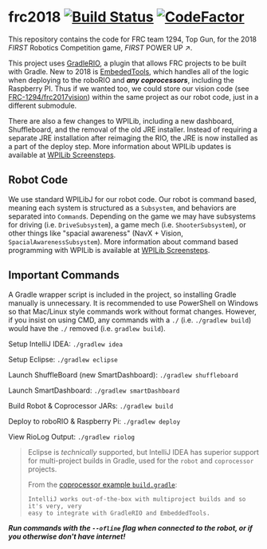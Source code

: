 # frc2018 [![Build Status](https://travis-ci.org/FRC-1294/frc2018.svg?branch=master)](https://travis-ci.org/FRC-1294/frc2018) [![CodeFactor](https://www.codefactor.io/repository/github/frc-1294/frc2018/badge)](https://www.codefactor.io/repository/github/frc-1294/frc2018)

This repository contains the code for FRC team 1294, Top Gun, for the 2018 _FIRST_ Robotics Competition game, _FIRST_ POWER UP :arrow_upper_right:.

This project uses [GradleRIO](https://www.github.com/Open-RIO/GradleRIO), a plugin that allows FRC projects to be built with Gradle. New to 2018 is [EmbededTools](https://www.github.com/JacisNonsense/EmbeddedTools), which handles all of the logic when deploying to the roboRIO and ***any coprocessors***, including the Raspberry PI. Thus if we wanted too, we could store our vision code (see [FRC-1294/frc2017vision](https://www.github.com/FRC-1294/frc2017vision)) within the same project as our robot code, just in a different submodule.

There are also a few changes to WPILib, including a new dashboard, Shuffleboard, and the removal of the old JRE installer. Instead of requiring a separate 
JRE installation after reimaging the RIO, the JRE is now installed as a part 
of the deploy step. More information about WPILib updates is available at 
[WPILib Screensteps](http://wpilib.screenstepslive.com/s/currentCS/m/beta/l/801080-new-for-2018).

## Robot Code

We use standard WPILibJ for our robot code. Our robot is command based, 
meaning each system is structured as a `Subsystem`, and behaviors are 
separated into `Command`s. Depending on the game we may have subsystems for 
driving (i.e. `DriveSubsystem`), a game mech (i.e. `ShooterSubsystem`), or 
other things like "spacial awareness" (NavX + Vision, 
`SpacialAwarenessSubsystem`). More  information about command based programming 
with WPILib is available at [WPILib Screensteps](http://wpilib.screenstepslive.com/s/currentCS/m/java/c/88893).

## Important Commands

A Gradle wrapper script is included in the project, so installing Gradle 
manually is unnecessary. It is recommended to use PowerShell on Windows so 
that Mac/Linux style commands work without format changes. However, if you 
insist on using CMD, any commands with a `./` (i.e. `./gradlew build`) would 
have the `./` removed (i.e. `gradlew build`).

Setup IntelliJ IDEA: `./gradlew idea`

Setup Eclipse: `./gradlew eclipse`

Launch ShuffleBoard (new SmartDashboard): `./gradlew shuffleboard`

Launch SmartDashboard: `./gradlew smartDashboard`

Build Robot & Coprocessor JARs: `./gradlew build`

Deploy to roboRIO & Raspberry Pi: `./gradlew deploy`

View RioLog Output: `./gradlew riolog`

> Eclipse is _technically_ supported, but IntelliJ IDEA has superior support
> for multi-project builds in Gradle, used for the `robot` and `coprocessor`
> projects.
>
> From the [coprocessor example `build.gradle`](https://github.com/Open-RIO/GradleRIO/blob/2018-beta/examples/coprocessor_java/build.gradle#L12-L14):
> 
> ```
> IntelliJ works out-of-the-box with multiproject builds and so it's very, very
> easy to integrate with GradleRIO and EmbeddedTools.
> ```


***Run commands with the `--ofline` flag when connected to the robot, or if you otherwise don't have internet!***
